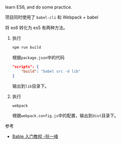 learn ES6, and do some practice.

项目同时使用了 `babel-cli` 和 Webpack + babel

将 es6 转化为 es5 有两种方法。

1. 执行

    ```bash
    npm run build
    ```
    根据`package.json`中的代码

    ```json
    "scripts": {
        "build": "babel src -d lib"
    }
    ```

    输出到`lib`目录下。

2. 执行

    ```bash
    webpack
    ```

    根据`webpack.config.js`中的配置，输出到`dist`目录下。

参考

* [Bable 入门教程 -阮一峰](http://www.ruanyifeng.com/blog/2016/01/babel.html)
